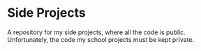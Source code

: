 # Side Projects
A repository for my side projects, where all the code is public.  
Unfortunately, the code my school projects must be kept private. 

